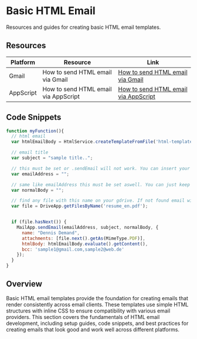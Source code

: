 # Basic HTML Email

Resources and guides for creating basic HTML email templates.

## Resources

| Platform | Resource | Link |
|---|---|---|
| Gmail | How to send HTML email via Gmail | [How to send HTML email via Gmail](https://www.youtube.com/watch?v=MsMSqhMlfao) |
| AppScript | How to send HTML email via AppScript | [How to send HTML email via AppScript](https://codegena.com/send-mail-merge-html-emails-using-google-appscripts/) |

## Code Snippets

```javascript
function myFunction(){
  // html email
  var htmlEmailBody = HtmlService.createTemplateFromFile('html-template-name');

  // email title
  var subject = "sample title..";

  // this must be set or .sendEmail will not work. You can insert your own email address to get a copy of the email or just let it blank. Alternative you can delete bcc and just the emailAddress value to send 1 email only.
  var emailAddress = "";

  // same like emailAddress this must be set aswell. You can just keep it blank and use htmlBody for your html email. Alternative delete htmlBody and use normalBody for plain text email instead.
  var normalBody = "";

  // find any file with this name on your gdrive. If not found email will not be sended..
  var file = DriveApp.getFilesByName('resume_en.pdf');


  if (file.hasNext()) {
    MailApp.sendEmail(emailAddress, subject, normalBody, {
      name: "Dennis Demand",
      attachments: [file.next().getAs(MimeType.PDF)],
      htmlBody: htmlEmailBody.evaluate().getContent(),
      bcc: 'sample1@gmail.com,sample2@web.de'
    });
  }
}
```

## Overview

Basic HTML email templates provide the foundation for creating emails that render consistently across email clients. These templates use simple HTML structures with inline CSS to ensure compatibility with various email providers. This section covers the fundamentals of HTML email development, including setup guides, code snippets, and best practices for creating emails that look good and work well across different platforms. 